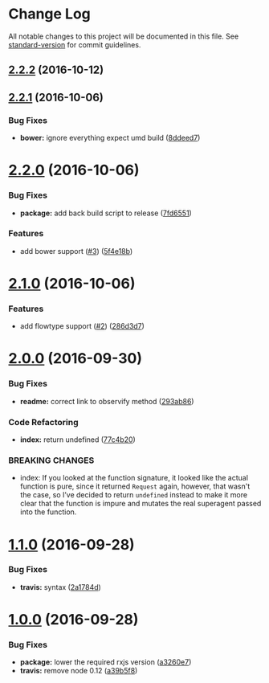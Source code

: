 # Change Log

All notable changes to this project will be documented in this file. See [standard-version](https://github.com/conventional-changelog/standard-version) for commit guidelines.

<a name="2.2.2"></a>
## [2.2.2](https://github.com/mrtnbroder/superagent-rxjs/compare/v2.2.1...v2.2.2) (2016-10-12)



<a name="2.2.1"></a>
## [2.2.1](https://github.com/mrtnbroder/superagent-rxjs/compare/v2.2.0...v2.2.1) (2016-10-06)


### Bug Fixes

* **bower:** ignore everything expect umd build ([8ddeed7](https://github.com/mrtnbroder/superagent-rxjs/commit/8ddeed7))



<a name="2.2.0"></a>
# [2.2.0](https://github.com/mrtnbroder/superagent-rxjs/compare/v2.1.0...v2.2.0) (2016-10-06)


### Bug Fixes

* **package:** add back build script to release ([7fd6551](https://github.com/mrtnbroder/superagent-rxjs/commit/7fd6551))


### Features

* add bower support ([#3](https://github.com/mrtnbroder/superagent-rxjs/issues/3)) ([5f4e18b](https://github.com/mrtnbroder/superagent-rxjs/commit/5f4e18b))



<a name="2.1.0"></a>
# [2.1.0](https://github.com/mrtnbroder/superagent-rxjs/compare/v2.0.0...v2.1.0) (2016-10-06)


### Features

* add flowtype support ([#2](https://github.com/mrtnbroder/superagent-rxjs/issues/2)) ([286d3d7](https://github.com/mrtnbroder/superagent-rxjs/commit/286d3d7))



<a name="2.0.0"></a>
# [2.0.0](https://github.com/mrtnbroder/superagent-rxjs/compare/v1.1.0...v2.0.0) (2016-09-30)


### Bug Fixes

* **readme:** correct link to observify method ([293ab86](https://github.com/mrtnbroder/superagent-rxjs/commit/293ab86))


### Code Refactoring

* **index:** return undefined ([77c4b20](https://github.com/mrtnbroder/superagent-rxjs/commit/77c4b20))


### BREAKING CHANGES

* index: If you looked at the function signature, it looked like the actual function is pure, since it returned `Request` again, however, that wasn't the case, so I’ve decided to return `undefined` instead to make it more clear that the function is impure and mutates the real superagent passed into the function.



<a name="1.1.0"></a>
# [1.1.0](https://github.com/mrtnbroder/superagent-rxjs/compare/v1.0.0...v1.1.0) (2016-09-28)


### Bug Fixes

* **travis:** syntax ([2a1784d](https://github.com/mrtnbroder/superagent-rxjs/commit/2a1784d))



<a name="1.0.0"></a>
# [1.0.0](https://github.com/mrtnbroder/superagent-rxjs/compare/a39b5f8...v1.0.0) (2016-09-28)


### Bug Fixes

* **package:** lower the required rxjs version ([a3260e7](https://github.com/mrtnbroder/superagent-rxjs/commit/a3260e7))
* **travis:** remove node 0.12 ([a39b5f8](https://github.com/mrtnbroder/superagent-rxjs/commit/a39b5f8))
